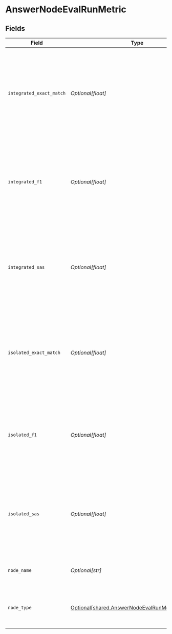 # AnswerNodeEvalRunMetric


## Fields

| Field                                                                                                                                                                                           | Type                                                                                                                                                                                            | Required                                                                                                                                                                                        | Description                                                                                                                                                                                     |
| ----------------------------------------------------------------------------------------------------------------------------------------------------------------------------------------------- | ----------------------------------------------------------------------------------------------------------------------------------------------------------------------------------------------- | ----------------------------------------------------------------------------------------------------------------------------------------------------------------------------------------------- | ----------------------------------------------------------------------------------------------------------------------------------------------------------------------------------------------- |
| `integrated_exact_match`                                                                                                                                                                        | *Optional[float]*                                                                                                                                                                               | :heavy_minus_sign:                                                                                                                                                                              | The number of exact matches when the node is evaluated in the integrated mode. For more information, see [Experiments and Metrics](https://docs.cloud.deepset.ai/docs/experiments-and-metrics). |
| `integrated_f1`                                                                                                                                                                                 | *Optional[float]*                                                                                                                                                                               | :heavy_minus_sign:                                                                                                                                                                              | The F1 score of the node when the node is evaluated in the integrated mode. For more information, see [Experiments and Metrics](https://docs.cloud.deepset.ai/docs/experiments-and-metrics).    |
| `integrated_sas`                                                                                                                                                                                | *Optional[float]*                                                                                                                                                                               | :heavy_minus_sign:                                                                                                                                                                              | The SAS score of the node when the node is evaluated in the integrated mode. For more information, see [Experiments and Metrics](https://docs.cloud.deepset.ai/docs/experiments-and-metrics).   |
| `isolated_exact_match`                                                                                                                                                                          | *Optional[float]*                                                                                                                                                                               | :heavy_minus_sign:                                                                                                                                                                              | The number of exact matches when a node is evaluated in the isolated mode. For more information, see [Experiments and Metrics](https://docs.cloud.deepset.ai/docs/experiments-and-metrics).     |
| `isolated_f1`                                                                                                                                                                                   | *Optional[float]*                                                                                                                                                                               | :heavy_minus_sign:                                                                                                                                                                              | The F1 score of the node when the node is evaluated in the isolated mode. For more information, see [Experiments and Metrics](https://docs.cloud.deepset.ai/docs/experiments-and-metrics).      |
| `isolated_sas`                                                                                                                                                                                  | *Optional[float]*                                                                                                                                                                               | :heavy_minus_sign:                                                                                                                                                                              | The SAS score of the node when the node is evaluated in the isolated mode. For more information, see [Experiments and Metrics](https://docs.cloud.deepset.ai/docs/experiments-and-metrics).     |
| `node_name`                                                                                                                                                                                     | *Optional[str]*                                                                                                                                                                                 | :heavy_check_mark:                                                                                                                                                                              | The name of the evaluated pipeline node.                                                                                                                                                        |
| `node_type`                                                                                                                                                                                     | [Optional[shared.AnswerNodeEvalRunMetricNodeType]](undefined/models/shared/answernodeevalrunmetricnodetype.md)                                                                                  | :heavy_check_mark:                                                                                                                                                                              | This node returns 'Answer' objects, not 'Document' objects.                                                                                                                                     |